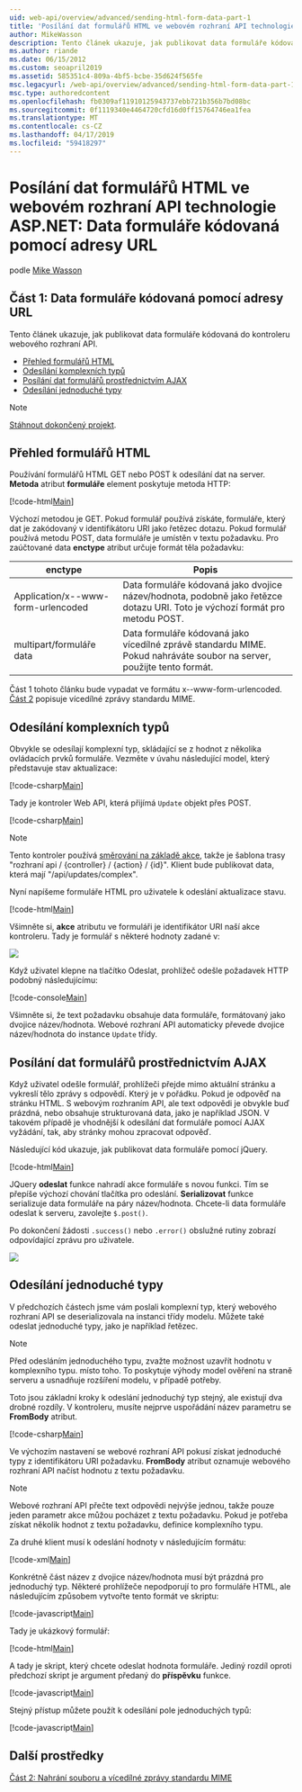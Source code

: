 ```yaml
---
uid: web-api/overview/advanced/sending-html-form-data-part-1
title: 'Posílání dat formulářů HTML ve webovém rozhraní API technologie ASP.NET: Data formuláře kódovaná – ASP.NET 4.x'
author: MikeWasson
description: Tento článek ukazuje, jak publikovat data formuláře kódovaná do kontroleru webového rozhraní API v ASP.NET 4.x
ms.author: riande
ms.date: 06/15/2012
ms.custom: seoapril2019
ms.assetid: 585351c4-809a-4bf5-bcbe-35d624f565fe
msc.legacyurl: /web-api/overview/advanced/sending-html-form-data-part-1
msc.type: authoredcontent
ms.openlocfilehash: fb0309af11910125943737ebb721b356b7bd08bc
ms.sourcegitcommit: 0f1119340e4464720cfd16d0ff15764746ea1fea
ms.translationtype: MT
ms.contentlocale: cs-CZ
ms.lasthandoff: 04/17/2019
ms.locfileid: "59418297"
---
```

# <a name="sending-html-form-data-in-aspnet-web-api-form-urlencoded-data"></a>Posílání dat formulářů HTML ve webovém rozhraní API technologie ASP.NET: Data formuláře kódovaná pomocí adresy URL

podle [Mike Wasson](https://github.com/MikeWasson)

## <a name="part-1-form-urlencoded-data"></a>Část 1: Data formuláře kódovaná pomocí adresy URL

Tento článek ukazuje, jak publikovat data formuláře kódovaná do kontroleru webového rozhraní API.

- [Přehled formulářů HTML](#overview_of_html_forms)
- [Odesílání komplexních typů](#sending_complex_types)
- [Posílání dat formulářů prostřednictvím AJAX](#sending_form_data_via_ajax)
- [Odesílání jednoduché typy](#sending_simple_types)

> [!NOTE]
> [Stáhnout dokončený projekt](https://code.msdn.microsoft.com/ASPNET-Web-API-Sending-a6f9d007).


<a id="overview_of_html_forms"></a>
## <a name="overview-of-html-forms"></a>Přehled formulářů HTML

Používání formulářů HTML GET nebo POST k odesílání dat na server. **Metoda** atribut **formuláře** element poskytuje metoda HTTP:

[!code-html[Main](sending-html-form-data-part-1/samples/sample1.html)]

Výchozí metodou je GET. Pokud formulář používá získáte, formuláře, který dat je zakódovaný v identifikátoru URI jako řetězec dotazu. Pokud formulář používá metodu POST, data formuláře je umístěn v textu požadavku. Pro zaúčtované data **enctype** atribut určuje formát těla požadavku:

| enctype | Popis |
| --- | --- |
| Application/x--www-form-urlencoded | Data formuláře kódovaná jako dvojice název/hodnota, podobně jako řetězce dotazu URI. Toto je výchozí formát pro metodu POST. |
| multipart/formuláře data | Data formuláře kódovaná jako vícedílné zprávě standardu MIME. Pokud nahráváte soubor na server, použijte tento formát. |

Část 1 tohoto článku bude vypadat ve formátu x--www-form-urlencoded. [Část 2](sending-html-form-data-part-2.md) popisuje vícedílné zprávy standardu MIME.

<a id="sending_complex_types"></a>
## <a name="sending-complex-types"></a>Odesílání komplexních typů

Obvykle se odesílají komplexní typ, skládající se z hodnot z několika ovládacích prvků formuláře. Vezměte v úvahu následující model, který představuje stav aktualizace:

[!code-csharp[Main](sending-html-form-data-part-1/samples/sample2.cs)]

Tady je kontroler Web API, která přijímá `Update` objekt přes POST.

[!code-csharp[Main](sending-html-form-data-part-1/samples/sample3.cs)]

> [!NOTE]
> Tento kontroler používá [směrování na základě akce](../web-api-routing-and-actions/routing-in-aspnet-web-api.md#routing_by_action_name), takže je šablona trasy &quot;rozhraní api / {controller} / {action} / {id}&quot;. Klient bude publikovat data, která mají &quot;/api/updates/complex&quot;.


Nyní napíšeme formuláře HTML pro uživatele k odeslání aktualizace stavu.

[!code-html[Main](sending-html-form-data-part-1/samples/sample4.html)]

Všimněte si, **akce** atributu ve formuláři je identifikátor URI naší akce kontroleru. Tady je formulář s některé hodnoty zadané v:

![](sending-html-form-data-part-1/_static/image1.png)

Když uživatel klepne na tlačítko Odeslat, prohlížeč odešle požadavek HTTP podobný následujícímu:

[!code-console[Main](sending-html-form-data-part-1/samples/sample5.cmd)]

Všimněte si, že text požadavku obsahuje data formuláře, formátovaný jako dvojice název/hodnota. Webové rozhraní API automaticky převede dvojice název/hodnota do instance `Update` třídy.

<a id="sending_form_data_via_ajax"></a>
## <a name="sending-form-data-via-ajax"></a>Posílání dat formulářů prostřednictvím AJAX

Když uživatel odešle formulář, prohlížeči přejde mimo aktuální stránku a vykreslí tělo zprávy s odpovědí. Který je v pořádku. Pokud je odpověď na stránku HTML. S webovým rozhraním API, ale text odpovědi je obvykle buď prázdná, nebo obsahuje strukturovaná data, jako je například JSON. V takovém případě je vhodnější k odesílání dat formuláře pomocí AJAX vyžádání, tak, aby stránky mohou zpracovat odpověď.

Následující kód ukazuje, jak publikovat data formuláře pomocí jQuery.

[!code-html[Main](sending-html-form-data-part-1/samples/sample6.html)]

JQuery **odeslat** funkce nahradí akce formuláře s novou funkci. Tím se přepíše výchozí chování tlačítka pro odeslání. **Serializovat** funkce serializuje data formuláře na páry název/hodnota. Chcete-li data formuláře odeslat k serveru, zavolejte `$.post()`.

Po dokončení žádosti `.success()` nebo `.error()` obslužné rutiny zobrazí odpovídající zprávu pro uživatele.

![](sending-html-form-data-part-1/_static/image2.png)

<a id="sending_simple_types"></a>
## <a name="sending-simple-types"></a>Odesílání jednoduché typy

V předchozích částech jsme vám poslali komplexní typ, který webového rozhraní API se deserializovala na instanci třídy modelu. Můžete také odeslat jednoduché typy, jako je například řetězec.

> [!NOTE]
> Před odesláním jednoduchého typu, zvažte možnost uzavřít hodnotu v komplexního typu. místo toho. To poskytuje výhody model ověření na straně serveru a usnadňuje rozšíření modelu, v případě potřeby.


Toto jsou základní kroky k odeslání jednoduchý typ stejný, ale existují dva drobné rozdíly. V kontroleru, musíte nejprve uspořádání název parametru se **FromBody** atribut.

[!code-csharp[Main](sending-html-form-data-part-1/samples/sample7.cs?highlight=3)]

Ve výchozím nastavení se webové rozhraní API pokusí získat jednoduché typy z identifikátoru URI požadavku. **FromBody** atribut oznamuje webového rozhraní API načíst hodnotu z textu požadavku.

> [!NOTE]
> Webové rozhraní API přečte text odpovědi nejvýše jednou, takže pouze jeden parametr akce můžou pocházet z textu požadavku. Pokud je potřeba získat několik hodnot z textu požadavku, definice komplexního typu.


Za druhé klient musí k odeslání hodnoty v následujícím formátu:

[!code-xml[Main](sending-html-form-data-part-1/samples/sample8.xml)]

Konkrétně část název z dvojice název/hodnota musí být prázdná pro jednoduchý typ. Některé prohlížeče nepodporují to pro formuláře HTML, ale následujícím způsobem vytvořte tento formát ve skriptu:

[!code-javascript[Main](sending-html-form-data-part-1/samples/sample9.js)]

Tady je ukázkový formulář:

[!code-html[Main](sending-html-form-data-part-1/samples/sample10.html)]

A tady je skript, který chcete odeslat hodnota formuláře. Jediný rozdíl oproti předchozí skript je argument předaný do **příspěvku** funkce.

[!code-javascript[Main](sending-html-form-data-part-1/samples/sample11.js?highlight=2)]

Stejný přístup můžete použít k odesílání pole jednoduchých typů:

[!code-javascript[Main](sending-html-form-data-part-1/samples/sample12.js)]

## <a name="additional-resources"></a>Další prostředky

[Část 2: Nahrání souboru a vícedílné zprávy standardu MIME](sending-html-form-data-part-2.md)
